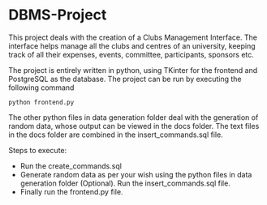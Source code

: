 # DBMS-Project

This project deals with the creation of a Clubs Management Interface. The interface helps manage all the clubs and centres of an university, keeping track of all their expenses, events, committee, participants, sponsors etc.

The project is entirely written in python, using TKinter for the frontend and PostgreSQL as the database.
The project can be run by executing the following command
```
python frontend.py
```

The other python files in data generation folder deal with the generation of random data, whose output can be viewed in the docs folder. The text files in the docs folder are combined in the insert_commands.sql file.

Steps to execute:

* Run the create_commands.sql
* Generate random data as per your wish using the python files in data generation folder (Optional). Run the insert_commands.sql file.
* Finally run the frontend.py file.
